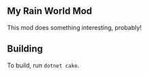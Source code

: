 ## My Rain World Mod
This mod does something interesting, probably!

## Building
To build, run `dotnet cake`.